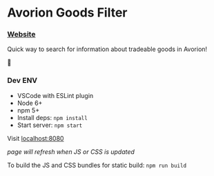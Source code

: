 # Avorion Goods Filter

### [Website](https://selfup.github.io/avorion/)

Quick way to search for information about tradeable goods in Avorion!

:rocket:

### Dev ENV

* VSCode with ESLint plugin
* Node 6+
* npm 5+
* Install deps: `npm install`
* Start server: `npm start`

Visit [localhost:8080](http://localhost:8080)

_page will refresh when JS or CSS is updated_

To build the JS and CSS bundles for static build: `npm run build`
